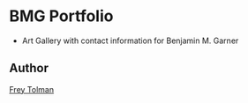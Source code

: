 # BMG Portfolio
  - Art Gallery with contact information for Benjamin M. Garner
## Author

[Frey Tolman](https://github.com/FreyCT)<br>
